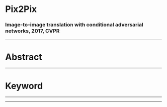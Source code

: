# Pix2Pix

### Image-to-image translation with conditional adversarial networks, 2017, CVPR

----
# Abstract




----

# Keyword


----


---
